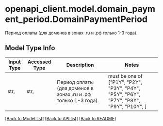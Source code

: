 # openapi_client.model.domain_payment_period.DomainPaymentPeriod

Период оплаты (для доменов в зонах .ru и .рф только 1-3 года).

## Model Type Info
Input Type | Accessed Type | Description | Notes
------------ | ------------- | ------------- | -------------
str,  | str,  | Период оплаты (для доменов в зонах .ru и .рф только 1-3 года). | must be one of ["P1Y", "P2Y", "P3Y", "P4Y", "P5Y", "P6Y", "P7Y", "P8Y", "P9Y", "P10Y", ] 

[[Back to Model list]](../../README.md#documentation-for-models) [[Back to API list]](../../README.md#documentation-for-api-endpoints) [[Back to README]](../../README.md)

